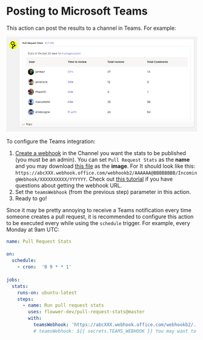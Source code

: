 # Posting to Microsoft Teams

This action can post the results to a channel in Teams. For example:

![](/assets/teams.png)

To configure the Teams integration:

1. [Create a webhook](https://learn.microsoft.com/en-us/microsoftteams/platform/webhooks-and-connectors/how-to/add-incoming-webhook) in the Channel you want the stats to be published (you must be an admin). You can set `Pull Request Stats` as the **name** and you may download [this file](https://s3.amazonaws.com/manuelmhtr.assets/flowwer/logo/logo-1024px.png) as the **image**. For  It should look like this: `https://abcXXX.webhook.office.com/webhookb2/AAAAAA@BBBBBBBB/IncomingWebhook/XXXXXXXXXX/YYYYYY`. Check out [this tutorial](https://www.youtube.com/watch?v=amvh4rzTCS0) if you have questions about getting the webhook URL.
2. Set the `teamsWebhook` (from the previous step) parameter in this action.
3. Ready to go!

Since it may be pretty annoying to receive a Teams notification every time someone creates a pull request, it is recommended to configure this action to be executed every while using the `schedule` trigger. For example, every Monday at 9am UTC:

```yml
name: Pull Request Stats

on:
  schedule:
    - cron:  '0 9 * * 1'

jobs:
  stats:
    runs-on: ubuntu-latest
    steps:
      - name: Run pull request stats
        uses: flowwer-dev/pull-request-stats@master
        with:
          teamsWebhook: 'https://abcXXX.webhook.office.com/webhookb2/...'
          # teamsWebhook: ${{ secrets.TEAMS_WEBHOOK }} You may want to store this value as a secret.
```

